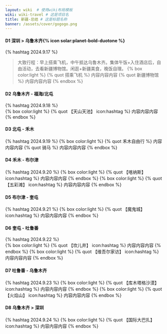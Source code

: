 ```yaml
---
layout: wiki  # 使用wiki布局模板
wiki: wiki-travel # 这是项目名
title: 新疆-总结 # 这是标题名称
banner: /assets/cover/gogogo.png
---
```


#### D1 深圳 > 乌鲁木齐{% icon solar:planet-bold-duotone %}
{% hashtag 2024.9.17 %} 
> 大致行程：早上搭乘飞机，中午抵达乌鲁木齐。集体午饭+入住酒店后，自由活动，去看新疆博物馆。闲逛+新疆美食，晚饭自理。
{% box color:light %}
{% quot 搭乘飞机 %}
内容内容内容
{% quot 新疆博物馆 %}
内容内容内容
{% endbox %}

#### D2 乌鲁木齐 - 福海/北屯
{% hashtag 2024.9.18 %}  
{% box color:light %}
{% quot 【天山天池】 icon:hashtag %}
内容内容内容
{% endbox %}

#### D3 北屯 - 禾木
{% hashtag 2024.9.19 %} 
{% box color:light %}
{% quot 禾木自由行 %}
内容内容内容
{% quot 骑马 %}
内容内容内容
{% endbox %}

#### D4 禾木 - 布尔津
{% hashtag 2024.9.20 %} 
{% box color:light %}
{% quot 【喀纳斯】 icon:hashtag %}
内容内容内容
{% endbox %}
{% box color:light %}
{% quot 【五彩滩】 icon:hashtag %}
内容内容内容
{% endbox %}

#### D5 布尔津 - 奎屯
{% hashtag 2024.9.21 %} 
{% box color:light %}
{% quot 【魔鬼城】 icon:hashtag %}
内容内容内容
{% endbox %}

#### D6 奎屯 - 吐鲁番
{% hashtag 2024.9.22 %}  
{% box color:light %}
{% quot 【坎儿井】 icon:hashtag %}
内容内容内容
{% endbox %}
{% box color:light %}
{% quot 【维吾尔家访】 icon:hashtag %}
内容内容内容
{% endbox %}

#### D7 吐鲁番 - 乌鲁木齐
{% hashtag 2024.9.23 %} 
{% box color:light %}
{% quot 【库木塔格沙漠】 icon:hashtag %}
内容内容内容
{% endbox %}
{% box color:light %}
{% quot 【火焰山】 icon:hashtag %}
内容内容内容
{% endbox %}
  
#### D8 乌鲁木齐 > 深圳
{% hashtag 2024.9.24 %} 
{% box color:light %}
{% quot 【国际大巴扎】 icon:hashtag %}
内容内容内容
{% endbox %}
